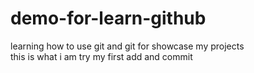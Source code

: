 # demo-for-learn-github
learning how to use git and git for showcase my projects
<br>
this is what i am try my first add and commit 
